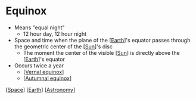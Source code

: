 # Equinox

- Means "equal night"
  - 12 hour day, 12 hour night
- Space and time when the plane of the [[Earth]]'s equator passes through the geometric center of the [[Sun]]'s disc
  - The moment the center of the visible [[Sun]] is directly above the [[Earth]]'s equator
- Occurs twice a year
  - [[Vernal equinox]]
  - [[Autumnal equinox]]

[[Space]] [[Earth]] [[Astronomy]]

[//begin]: # "Autogenerated link references for markdown compatibility"
[Earth]: earth "Earth 🜨"
[Sun]: sun "Sun"
[Sun]: sun "Sun"
[Earth]: earth "Earth 🜨"
[Vernal equinox]: vernal-equinox "Vernal (Spring) Equinox"
[Autumnal equinox]: autumnal-equinox "Autumnal (Fall) Equinox"
[Space]: space "Space"
[Earth]: earth "Earth 🜨"
[Astronomy]: astronomy "Astronomy"
[//end]: # "Autogenerated link references"